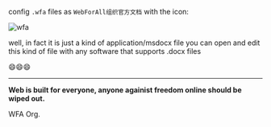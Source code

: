 config `.wfa` files as `WebForAll组织官方文档` with the icon:

![wfa](https://user-images.githubusercontent.com/96931510/155689040-5227c412-842b-4830-ba96-f81533d872b0.png)

well, in fact it is just a kind of application/msdocx file you can open and edit this kind of file with any software that supports .docx files

:smile::smile::smile:

---
**Web is built for everyone, anyone againist freedom online should be wiped out.**

WFA Org.
